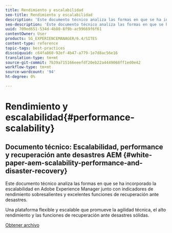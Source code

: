 ```yaml
---
title: Rendimiento y escalabilidad
seo-title: Rendimiento y escalabilidad
description: 'Este documento técnico analiza las formas en que se ha incorporado la escalabilidad en AEM junto con los indicadores de rendimiento y las características de recuperación ante desastres.  '
seo-description: 'Este documento técnico analiza las formas en que se ha incorporado la escalabilidad en AEM junto con los indicadores de rendimiento y las características de recuperación ante desastres.  '
uuid: 709ed651-534d-4b80-8f9b-ac99669f6f61
contentOwner: User
products: SG_EXPERIENCEMANAGER/6.4/SITES
content-type: reference
topic-tags: best-practices
discoiquuid: c64fa860-92ef-4b47-a779-1e7d8ac56e16
translation-type: tm+mt
source-git-commit: 7b39a715166eeefdf20eb22a4449068ff1ed0e42
workflow-type: tm+mt
source-wordcount: '94'
ht-degree: 0%

---
```



# Rendimiento y escalabilidad{#performance-scalability}

## Documento técnico: Escalabilidad, performance y recuperación ante desastres AEM {#white-paper-aem-scalability-performance-and-disaster-recovery}

Este documento técnico analiza las formas en que se ha incorporado la escalabilidad en Adobe Experience Manager junto con indicadores de rendimiento sobresalientes y excelentes funciones de recuperación ante desastres.

Una plataforma flexible y escalable que promueve la agilidad técnica, el alto rendimiento y las funciones de recuperación ante desastres sólidas.

[Obtener archivo](assets/aem_scalability_whitepaperfinal-06122015je.pdf)
